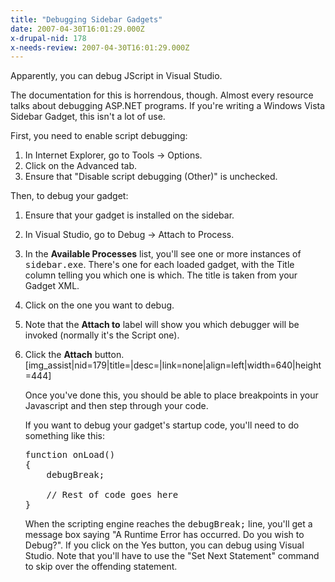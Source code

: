 ```yaml
---
title: "Debugging Sidebar Gadgets"
date: 2007-04-30T16:01:29.000Z
x-drupal-nid: 178
x-needs-review: 2007-04-30T16:01:29.000Z
---
```

Apparently, you can debug JScript in Visual Studio.

The documentation for this is horrendous, though. Almost every resource talks about debugging ASP.NET programs. If you're writing a Windows Vista Sidebar Gadget, this isn't a lot of use.

First, you need to enable script debugging:

1.  In Internet Explorer, go to Tools -> Options.
2.  Click on the Advanced tab.
3.  Ensure that "Disable script debugging (Other)" is unchecked.

Then, to debug your gadget:

1.  Ensure that your gadget is installed on the sidebar.
2.  In Visual Studio, go to Debug -> Attach to Process.
3.  In the **Available Processes** list, you'll see one or more instances of <tt>sidebar.exe</tt>. There's one for each loaded gadget, with the Title column telling you which one is which. The title is taken from your Gadget XML.
4.  Click on the one you want to debug.
5.  Note that the **Attach to** label will show you which debugger will be invoked (normally it's the Script one).
6.  Click the **Attach** button.
    [img_assist|nid=179|title=|desc=|link=none|align=left|width=640|height=444]

    Once you've done this, you should be able to place breakpoints in your Javascript and then step through your code.

    If you want to debug your gadget's startup code, you'll need to do something like this:

    <pre>function onLoad()
    {
        debugBreak;

        // Rest of code goes here
    }</pre>

    When the scripting engine reaches the <tt>debugBreak;</tt> line, you'll get a message box saying "A Runtime Error has occurred. Do you wish to Debug?". If you click on the Yes button, you can debug using Visual Studio. Note that you'll have to use the "Set Next Statement" command to skip over the offending statement.